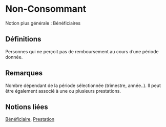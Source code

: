 # Non-Consommant 
<!-- SPDX-License-Identifier: MPL-2.0 -->

Notion plus générale : Bénéficiaires

## Définitions

Personnes qui ne perçoit pas de remboursement au cours d’une période donnée.

## Remarques

Nombre dépendant de la période sélectionnée (trimestre, année..). Il peut être également associé à une ou plusieurs prestations.

## Notions liées

[Bénéficiaire](beneficiaire.md), [Prestation](prestation.md)

